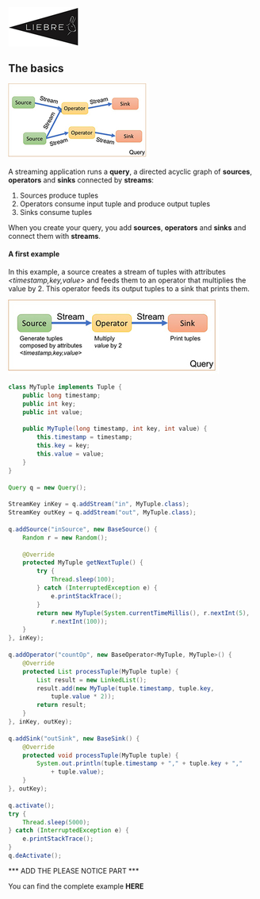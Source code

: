 
[![](images/liebre_small.jpg)](../index.md)

## The basics

![](images/query.jpg)

A streaming application runs a **query**, a directed acyclic graph of **sources**, **operators** and **sinks** connected by **streams**:
1. Sources produce tuples
2. Operators consume input tuple and produce output tuples
3. Sinks consume tuples

When you create your query, you add **sources**, **operators** and **sinks** and connect them with **streams**.

#### A first example

In this example, a source creates a stream of tuples with attributes _&lt;timestamp,key,value&gt;_ and feeds them to an operator that multiplies the value by 2. This operator feeds its output tuples to a sink that prints them.

![](images/simplequery.jpg)

```Java
class MyTuple implements Tuple {
	public long timestamp;
	public int key;
	public int value;

	public MyTuple(long timestamp, int key, int value) {
		this.timestamp = timestamp;
		this.key = key;
		this.value = value;
	}
}

Query q = new Query();

StreamKey inKey = q.addStream("in", MyTuple.class);
StreamKey outKey = q.addStream("out", MyTuple.class);

q.addSource("inSource", new BaseSource() {
	Random r = new Random();

	@Override
	protected MyTuple getNextTuple() {
		try {
			Thread.sleep(100);
		} catch (InterruptedException e) {
			e.printStackTrace();
		}
		return new MyTuple(System.currentTimeMillis(), r.nextInt(5),
			r.nextInt(100));
	}
}, inKey);

q.addOperator("countOp", new BaseOperator<MyTuple, MyTuple>() {
	@Override
	protected List processTuple(MyTuple tuple) {
		List result = new LinkedList();
		result.add(new MyTuple(tuple.timestamp, tuple.key,
			tuple.value * 2));
		return result;
	}
}, inKey, outKey);

q.addSink("outSink", new BaseSink() {
	@Override
	protected void processTuple(MyTuple tuple) {
		System.out.println(tuple.timestamp + "," + tuple.key + ","
			+ tuple.value);
	}
}, outKey);

q.activate();
try {
	Thread.sleep(5000);
} catch (InterruptedException e) {
	e.printStackTrace();
}
q.deActivate();
```

*** ADD THE PLEASE NOTICE PART ***

You can find the complete example **HERE**